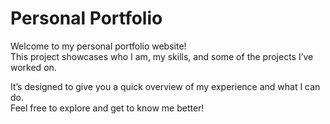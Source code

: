 # Personal Portfolio

Welcome to my personal portfolio website!  
This project showcases who I am, my skills, and some of the projects I’ve worked on.  

It’s designed to give you a quick overview of my experience and what I can do.  
Feel free to explore and get to know me better!
